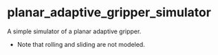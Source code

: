 # planar_adaptive_gripper_simulator

A simple simulator of a planar adaptive gripper. 


* Note that rolling and sliding are not modeled.

